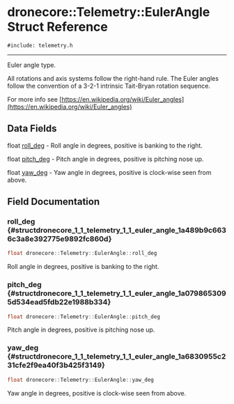 # dronecore::Telemetry::EulerAngle Struct Reference
`#include: telemetry.h`

----


Euler angle type. 


All rotations and axis systems follow the right-hand rule. The Euler angles follow the convention of a 3-2-1 intrinsic Tait-Bryan rotation sequence.


For more info see [https://en.wikipedia.org/wiki/Euler_angles](https://en.wikipedia.org/wiki/Euler_angles) 


## Data Fields


 float [roll_deg](#structdronecore_1_1_telemetry_1_1_euler_angle_1a489b9c6636c3a8e392775e9892fc860d) - Roll angle in degrees, positive is banking to the right.


 float [pitch_deg](#structdronecore_1_1_telemetry_1_1_euler_angle_1a0798653095d534ead5fdb22e1988b334) - Pitch angle in degrees, positive is pitching nose up.


 float [yaw_deg](#structdronecore_1_1_telemetry_1_1_euler_angle_1a6830955c231cfe2f9ea40f3b425f3149) - Yaw angle in degrees, positive is clock-wise seen from above.


## Field Documentation


### roll_deg {#structdronecore_1_1_telemetry_1_1_euler_angle_1a489b9c6636c3a8e392775e9892fc860d}

```cpp
float dronecore::Telemetry::EulerAngle::roll_deg
```


Roll angle in degrees, positive is banking to the right.


<!-- [<Element 'type' at 0x00000211CA868908> roll_deg](#structdronecore_1_1_telemetry_1_1_euler_angle_1a489b9c6636c3a8e392775e9892fc860d) -->
<!-- kind: variable -->
<!-- prot: public -->
<!-- static: no -->
<!-- mutable: no -->
<!-- definition: float dronecore::Telemetry::EulerAngle::roll_deg -->
<!-- detaileddescription:  -->
<!-- briefdescription: Roll angle in degrees, positive is banking to the right. -->

<!-- argsstring:  -->


### pitch_deg {#structdronecore_1_1_telemetry_1_1_euler_angle_1a0798653095d534ead5fdb22e1988b334}

```cpp
float dronecore::Telemetry::EulerAngle::pitch_deg
```


Pitch angle in degrees, positive is pitching nose up.


<!-- [<Element 'type' at 0x00000211CA8686D8> pitch_deg](#structdronecore_1_1_telemetry_1_1_euler_angle_1a0798653095d534ead5fdb22e1988b334) -->
<!-- kind: variable -->
<!-- prot: public -->
<!-- static: no -->
<!-- mutable: no -->
<!-- definition: float dronecore::Telemetry::EulerAngle::pitch_deg -->
<!-- detaileddescription:  -->
<!-- briefdescription: Pitch angle in degrees, positive is pitching nose up. -->

<!-- argsstring:  -->


### yaw_deg {#structdronecore_1_1_telemetry_1_1_euler_angle_1a6830955c231cfe2f9ea40f3b425f3149}

```cpp
float dronecore::Telemetry::EulerAngle::yaw_deg
```


Yaw angle in degrees, positive is clock-wise seen from above.


<!-- [<Element 'type' at 0x00000211CA868E08> yaw_deg](#structdronecore_1_1_telemetry_1_1_euler_angle_1a6830955c231cfe2f9ea40f3b425f3149) -->
<!-- kind: variable -->
<!-- prot: public -->
<!-- static: no -->
<!-- mutable: no -->
<!-- definition: float dronecore::Telemetry::EulerAngle::yaw_deg -->
<!-- detaileddescription:  -->
<!-- briefdescription: Yaw angle in degrees, positive is clock-wise seen from above. -->

<!-- argsstring:  -->
